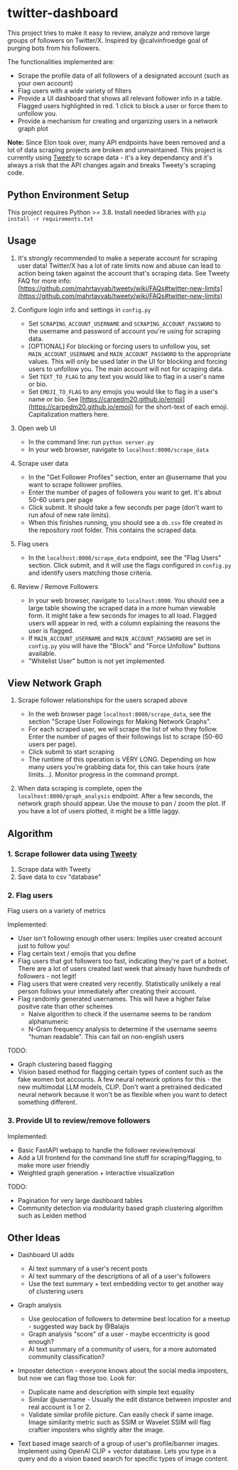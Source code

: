 # twitter-dashboard

This project tries to make it easy to review, analyze and remove large groups of followers on Twitter/X. Inspired by @calvinfroedge goal of purging bots from his followers.

The functionalities implemented are:
- Scrape the profile data of all followers of a designated account (such as your own account)
- Flag users with a wide variety of filters
- Provide a UI dashboard that shows all relevant follower info in a table. Flagged users highlighted in red. 1 click to block a user or force them to unfollow you.
- Provide a mechanism for creating and organizing users in a network graph plot

**Note:** Since Elon took over, many API endpoints have been removed and a lot of data scraping projects are broken and unmaintained. This project is currently using [Tweety](https://github.com/mahrtayyab/tweety) to scrape data - it's a key dependancy and it's always a risk that the API changes again and breaks Tweety's scraping code.

## Python Environment Setup

This project requires Python >= 3.8. Install needed libraries with `pip install -r requirements.txt`

## Usage

1. It's strongly recommended to make a seperate account for scraping user data! Twitter/X has a lot of rate limits now and abuse can lead to action being taken against the account that's scraping data. See Tweety FAQ for more info: [https://github.com/mahrtayyab/tweety/wiki/FAQs#twitter-new-limits](https://github.com/mahrtayyab/tweety/wiki/FAQs#twitter-new-limits) 

1. Configure login info and settings in `config.py`
    - Set `SCRAPING_ACCOUNT_USERNAME` and `SCRAPING_ACCOUNT_PASSWORD` to the username and password of account you're using for scraping data. 
    - [OPTIONAL] For blocking or forcing users to unfollow you, set `MAIN_ACCOUNT_USERNAME` and `MAIN_ACCOUNT_PASSWORD` to the appropriate values. This will only be used later in the UI for blocking and forcing users to unfollow you. The main account will not for scraping data.
    - Set `TEXT_TO_FLAG` to any text you would like to flag in a user's name or bio.
    - Set `EMOJI_TO_FLAG` to any emojis you would like to flag in a user's name or bio. See [https://carpedm20.github.io/emoji](https://carpedm20.github.io/emoji) for the short-text of each emoji. Capitalization matters here.

1. Open web UI
    - In the command line: run `python server.py`
    - In your web browser, navigate to `localhost:8000/scrape_data`

1. Scrape user data
    - In the "Get Follower Profiles" section, enter an @username that you want to scrape follower profiles.
    - Enter the number of pages of followers you want to get. It's about 50-60 users per page
    - Click submit. It should take a few seconds per page (don't want to run afoul of new rate limits).
    - When this finishes running, you should see a `db.csv` file created in the repository root folder. This contains the scraped data.

1. Flag users
    - In the `localhost:8000/scrape_data` endpoint, see the "Flag Users" section. Click submit, and it will use the flags configured in `config.py` and identify users matching those criteria.

1. Review / Remove Followers
    - In your web browser, navigate to `localhost:8000`. You should see a large table showing the scraped data in a more human viewable form. It might take a few seconds for images to all load. Flagged users will appear in red, with a column explaining the reasons the user is flagged.
    - If `MAIN_ACCOUNT_USERNAME` and `MAIN_ACCOUNT_PASSWORD` are set in `config.py` you will have the "Block" and "Force Unfollow" buttons available.
    - "Whitelist User" button is not yet implemented

## View Network Graph

1. Scrape follower relationships for the users scraped above
    - In the web browser page `localhost:8000/scrape_data`, see the section "Scrape User Followings for Making Network Graphs".
    - For each scraped user, we will scrape the list of who they follow. Enter the number of pages of their followings list to scrape (50-60 users per page).
    - Click submit to start scraping
    - The runtime of this operation is VERY LONG. Depending on how many users you're grabbing data for, this can take hours (rate limits...). Monitor progress in the command prompt.

1. When data scraping is complete, open the `localhost:8000/graph_analysis` endpoint. After a few seconds, the network graph should appear. Use the mouse to pan / zoom the plot. If you have a lot of users plotted, it might be a little laggy.

## Algorithm

### 1. Scrape follower data using [Tweety](https://github.com/mahrtayyab/tweety)

1. Scrape data with Tweety
1. Save data to csv "database"

### 2. Flag users

Flag users on a variety of metrics

Implemented:
- User isn't following enough other users: Implies user created account just to follow you!
- Flag certain text / emojis that you define
- Flag users that got followers too fast, indicating they're part of a botnet. There are a lot of users created last week that already have hundreds of followers - not legit!
- Flag users that were created very recently. Statistically unlikely a real person follows your immediately after creating their account.
- Flag randomly generated usernames. This will have a higher false positve rate than other schemes
    - Naive algorithm to check if the username seems to be random alphanumeric
    - N-Gram frequency analysis to determine if the username seems "human readable". This can fail on non-english users

TODO:
- Graph clustering based flagging
- Vision based method for flagging certain types of content such as the fake women bot accounts. A few neural network options for this - the new multimodal LLM models, CLIP. Don't want a pretrained dedicated neural network because it won't be as flexible when you want to detect something different.

### 3. Provide UI to review/remove followers

Implemented:
- Basic FastAPI webapp to handle the follower review/removal
- Add a UI frontend for the command line stuff for scraping/flagging, to make more user friendly
- Weighted graph generation + interactive visualization

TODO:
- Pagination for very large dashboard tables
- Community detection via modularity based graph clustering algorithm such as Leiden method


## Other Ideas

- Dashboard UI adds
    - AI text summary of a user's recent posts
    - AI text summary of the descriptions of all of a user's followers
    - Use the text summary + text embedding vector to get another way of clustering users

- Graph analysis
    - Use geolocation of followers to determine best location for a meetup - suggested way back by @Balajis
    - Graph analysis "score" of a user - maybe eccentricity is good enough?
    - AI text summary of a community of users, for a more automated community classification?

- Imposter detection - everyone knows about the social media imposters, but now we can flag those too. Look for:
    - Duplicate name and description with simple text equality
    - Similar @username - Usually the edit distance between imposter and real account is 1 or 2.
    - Validate similar profile picture. Can easily check if same image. Image similarity metric such as SSIM or Wavelet SSIM will flag craftier imposters who slightly alter the image.

- Text based image search of a group of user's profile/banner images. Implement using OpenAI CLIP + vector database. Lets you type in a query and do a vision based search for specific types of image content.

